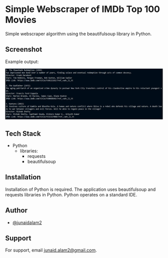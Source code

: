 # Simple Webscraper of IMDb Top 100 Movies

Simple webscraper algorithm using the beautifulsoup library in Python.

## Screenshot

Example output:

![Screenshot](https://github.com/junaidalam2/IMDbWebscraper/blob/main/screenshot.jpg?raw=true)

## Tech Stack

- Python
  - libraries:
    - requests
    - beautifulsoup

## Installation

Installation of Python is required. The application uses beautifulsoup and requests libraries in Python. Python operates on a standard IDE.

## Author

- [@junaidalam2](https://github.com/junaidalam2)

## Support

For support, email junaid.alam2@gmail.com.
